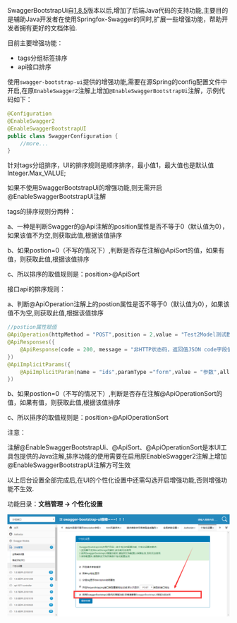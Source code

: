 SwaggerBootstrapUi自[1.8.5](https://www.oschina.net/news/100888/swagger-bootstrap-ui-1-8-5-released)版本以后,增加了后端Java代码的支持功能,主要目的是辅助Java开发者在使用Springfox-Swagger的同时,扩展一些增强功能，帮助开发者拥有更好的文档体验.

目前主要增强功能：

- tags分组标签排序
- api接口排序

使用`swagger-bootstrap-ui`提供的增强功能,需要在源Spring的config配置文件中开启,在原`EnableSwagger2`注解上增加`@EnableSwaggerBootstrapUi`注解，示例代码如下：

```java
@Configuration
@EnableSwagger2
@EnableSwaggerBootstrapUI
public class SwaggerConfiguration {
 	//more...   
}
```

针对tags分组排序，UI的排序规则是顺序排序，最小值1，最大值也是默认值Integer.Max_VALUE;

如果不使用SwaggerBootstrapUi的增强功能,则无需开启@EnableSwaggerBootstrapUi注解

tags的排序规则分两种：

a、一种是判断Swagger的@Api注解的position属性是否不等于0（默认值为0），如果该值不为空,则获取此值,根据该值排序

b、如果postion=0（不写的情况下）,判断是否存在注解@ApiSort的值，如果有值，则获取此值,根据该值排序

c、所以排序的取值规则是：position>@ApiSort

接口api的排序规则：

a、判断@ApiOperation注解上的postion属性是否不等于0（默认值为0），如果该值不为空,则获取此值,根据该值排序

```java
//postion属性赋值
@ApiOperation(httpMethod = "POST",position = 2,value = "Test2Model测试数组参数，多个",response=Test2Model.class)
@ApiResponses({
    @ApiResponse(code = 200, message = "非HTTP状态码，返回值JSON code字段值，描述：成功")
})
@ApiImplicitParams({
    @ApiImplicitParam(name = "ids",paramType ="form",value = "参数",allowMultiple = true, required = true)
})
```

b、如果postion=0（不写的情况下）,判断是否存在注解@ApiOperationSort的值，如果有值，则获取此值,根据该值排序

c、所以排序的取值规则是：position>@ApiOperationSort

注意：

注解@EnableSwaggerBootstrapUi、@ApiSort、@ApiOperationSort是本UI工具包提供的Java注解,排序功能的使用需要在启用原EnableSwagger2注解上增加@EnableSwaggerBootstrapUi注解方可生效



以上后台设置全部完成后,在UI的个性化设置中还需勾选开启增强功能,否则增强功能不生效.

功能目录：**文档管理 -> 个性化设置**

![](images/ehn-fun.png)

